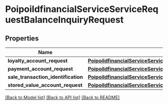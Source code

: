 # PoipoiIdfinancialServiceServiceRequestBalanceInquiryRequest

## Properties
Name | Type | Description | Notes
------------ | ------------- | ------------- | -------------
**loyalty_account_request** | [**PoipoiIdfinancialServiceServiceRequestBalanceInquiryRequestLoyaltyAccountRequest**](PoipoiIdfinancialServiceServiceRequestBalanceInquiryRequestLoyaltyAccountRequest.md) |  | [optional] 
**payment_account_request** | [**PoipoiIdfinancialServiceServiceRequestBalanceInquiryRequestPaymentAccountRequest**](PoipoiIdfinancialServiceServiceRequestBalanceInquiryRequestPaymentAccountRequest.md) |  | [optional] 
**sale_transaction_identification** | [**PoipoiIdfinancialServiceServiceRequestBalanceInquiryRequestSaleTransactionIdentification**](PoipoiIdfinancialServiceServiceRequestBalanceInquiryRequestSaleTransactionIdentification.md) |  | [optional] 
**stored_value_account_request** | [**PoipoiIdfinancialServiceServiceRequestBalanceInquiryRequestStoredValueAccountRequest**](PoipoiIdfinancialServiceServiceRequestBalanceInquiryRequestStoredValueAccountRequest.md) |  | [optional] 

[[Back to Model list]](../README.md#documentation-for-models) [[Back to API list]](../README.md#documentation-for-api-endpoints) [[Back to README]](../README.md)

